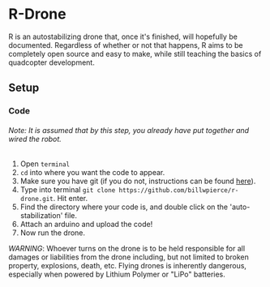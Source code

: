 # R-Drone
R is an autostabilizing drone that, once it's finished, will hopefully be documented. Regardless of whether or not that happens, R aims to be completely open source and easy to make, while still teaching the basics of quadcopter development.

## Setup

### Code
###### Note: It is assumed that by this step, you already have put together and wired the robot.
1. Open `terminal`
2. `cd` into where you want the code to appear.
3. Make sure you have git (if you do not, instructions can be found [here](https://git-scm.com/book/en/v2/Getting-Started-Installing-Git)).
4. Type into terminal `git clone https://github.com/billwpierce/r-drone.git`. Hit enter.
5. Find the directory where your code is, and double click on the 'auto-stabilization' file.
6. Attach an arduino and upload the code!
7. Now run the drone.

*WARNING*: Whoever turns on the drone is to be held responsible for all damages or liabilities from the drone including, but not limited to broken property, explosions, death, etc. Flying drones is inherently dangerous, especially when powered by Lithium Polymer or "LiPo" batteries.
